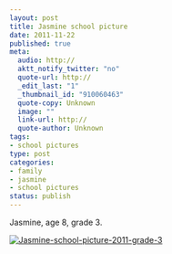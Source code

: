 ```yaml
--- 
layout: post
title: Jasmine school picture
date: 2011-11-22
published: true
meta: 
  audio: http://
  aktt_notify_twitter: "no"
  quote-url: http://
  _edit_last: "1"
  _thumbnail_id: "910060463"
  quote-copy: Unknown
  image: ""
  link-url: http://
  quote-author: Unknown
tags: 
- school pictures
type: post
categories: 
- family
- jasmine
- school pictures
status: publish
---
```

Jasmine, age 8, grade 3.

[![](http://media.eick.us/2011/11/Jasmine-school-picture-2011-grade-2-400x500.jpg "Jasmine-school-picture-2011-grade-3")](http://media.eick.us/2011/11/Jasmine-school-picture-2011-grade-2.jpg)
